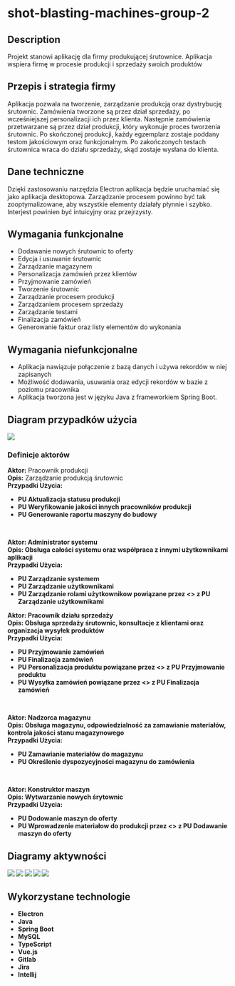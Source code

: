 # shot-blasting-machines-group-2

## Description
Projekt stanowi aplikację dla firmy produkującej śrutownice. Aplikacja wspiera firmę w procesie produkcji i sprzedaży swoich produktów

## Przepis i strategia firmy
Aplikacja pozwala na tworzenie, zarządzanie produkcją oraz dystrybucję śrutownic. Zamówienia tworzone są przez dział sprzedaży, po wcześniejszej personalizacji ich przez klienta. Następnie zamówienia przetwarzane są przez dział produkcji, który wykonuje proces tworzenia śrutownic. Po skończonej produkcji, każdy egzemplarz zostaje poddany testom jakościowym oraz funkcjonalnym. Po zakończonych testach śrutownica wraca do działu sprzedaży, skąd zostaje wysłana do klienta.

## Dane techniczne
Dzięki zastosowaniu narzędzia Electron aplikacja będzie uruchamiać się jako aplikacja desktopowa. Zarządzanie procesem powinno być tak zooptymalizowane, aby wszystkie elementy działały płynnie i szybko. Interjest powinien być intuicyjny oraz przejrzysty.

## Wymagania funkcjonalne
- Dodawanie nowych śrutownic to oferty
- Edycja i usuwanie śrutownic
- Zarządzanie magazynem
- Personalizacja zamówień przez klientów
- Przyjmowanie zamówień
- Tworzenie śrutownic
- Zarządzanie procesem produkcji
- Zarządzaniem procesem sprzedaży
- Zarządzanie testami
- Finalizacja zamówień
- Generowanie faktur oraz listy elementów do wykonania

## Wymagania niefunkcjonalne
- Aplikacja nawiązuje połączenie z bazą danych i używa rekordów w niej zapisanych
- Możliwość dodawania, usuwania oraz edycji rekordów w bazie z poziomu pracownika
- Aplikacja tworzona jest w języku Java z frameworkiem Spring Boot.

## Diagram przypadków użycia
![](/assets/DPU.png)

### Definicje aktorów
<b>Aktor:</b> Pracownik produkcji<br/>
<b>Opis:</b> Zarządzanie produkcją śrutownic<br/>
<b>Przypadki Użycia:<br/>
- PU Aktualizacja statusu produkcji<br/>
- PU Weryfikowanie jakości innych pracowników produkcji<br/>
- PU Generowanie raportu maszyny do budowy<br/>
<br/>

<b>Aktor:</b> Administrator systemu<br/>
<b>Opis:</b> Obsługa całości systemu oraz współpraca z innymi użytkownikami aplikacji<br/>
<b>Przypadki Użycia:<br/>
- PU Zarządzanie systemem<br/>
- PU Zarządzanie użytkownikami<br/>
- PU Zarządzanie rolami użytkownikow powiązane przez <<extend>> z PU Zarządzanie użytkownikami<br/>

<b>Aktor:</b> Pracownik działu sprzedaży<br/>
<b>Opis:</b> Obsługa sprzedaży śrutownic, konsultacje z klientami oraz organizacja wysyłek produktów<br/>
<b>Przypadki Użycia:<br/>
- PU Przyjmowanie zamówień<br/>
- PU Finalizacja zamówień<br/>
- PU Personalizacja produktu powiązane przez <<include>> z PU Przyjmowanie produktu<br/>
- PU Wysyłka zamówień powiązane przez <<include>> z PU Finalizacja zamówień<br/>
</br>

<b>Aktor:</b> Nadzorca magazynu<br/>
<b>Opis:</b> Obsługa magazynu, odpowiedzialność za zamawianie materiałów, kontrola jakości stanu magazynowego<br/>
<b>Przypadki Użycia:<br/>
- PU Zamawianie materiałów do magazynu<br/>
- PU Określenie dyspozycyjności magazynu do zamówienia<br/>
<br/>

<b>Aktor:</b> Konstruktor maszyn<br/>
<b>Opis:</b> Wytwarzanie nowych śrytownic<br/>
<b>Przypadki Użycia:<br/>
- PU Dodowanie maszyn do oferty<br/>
- PU Wprowadzenie materiałow do produkcji przez <<include>> z PU Dodawanie maszyn do oferty<br/>

## Diagramy aktywności
![](/assets/ActivityDiagram_I.png)
![](/assets/ActivityDiagram_II.png)
![](/assets/ActivityDiagram_III.png)
![](/assets/ActivityDiagram_IV.png)
![](/assets/ActivityDiagram_V.png)

## Wykorzystane technologie
- Electron
- Java
- Spring Boot
- MySQL
- TypeScript
- Vue.js
- Gitlab
- Jira
- Intellij